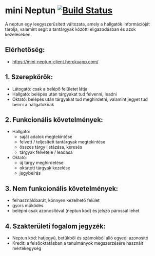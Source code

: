 # mini Neptun     [![Build Status](https://www.travis-ci.com/bdavid6/fullstackwp.svg?branch=main)](https://www.travis-ci.com/bdavid6/fullstackwp)
A neptun egy leegyszerűsített változata, amely a hallgatók információját tárolja, valamint segít a tantárgyak közötti eligazodásban és azok kezelésében.

## Elérhetőség:
- https://mini-neptun-client.herokuapp.com/

## 1. Szerepkörök:
- Látogató: csak a belépő felületet látja
- Hallgató: belépés után tárgyakat tud felvenni, leadni
- Oktató: belépés után tárgyakat tud meghirdetni, valamint jegyet tud beírni a hallgatóknak

## 2. Funkcionális követelmények:
- Hallgató:
  - saját adatok megtekintése
  - felvett / teljesített tantárgyak megtekintése
  - összes tárgy listázása, keresés
  - tárgyak felvétele / leadása
- Oktató:
  - új tárgy meghirdetése
  - oktatott tárgyak kezelése
  - jegybeírás

## 3. Nem funkcionális követelmények:
- felhasználóbarát, könnyen kezelhető felület
- gyors működés
- belépni csak azonosítóval (neptun kód) és jelszó párossal lehet

## 4. Szakterületi fogalom jegyzék:
- Neptun kód: hatjegyű, betűkből és számokból álló egyedi azonosító
- Kredit: a felsőoktatásban a tanulmányok megszerzésére használt mértékegység
